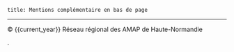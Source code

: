 	title: Mentions complémentaire en bas de page
---

© {{current_year}} Réseau régional des AMAP de Haute-Normandie

.